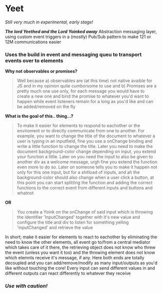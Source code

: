 # Yeet

*Still very much in experimental, early stage!*

__*The lord Yeethed and the Lord Yoinked away*__
Abstraction messaging layer, using custom event triggers in a (mostly) Pub/Sub pattern to make 121 or 12M communications easier
### Uses the build in event and messaging queu to transport events over to elements

__Why not observables or promises?__

> Well because a) observables are (at this time) not native avaible for JS and in my opinion quite cumborsome to use and b) Promises are a pretty much one use only, for each message you would have to create a new one and bind the promise to whatever you'd want to happen while event listeners remain for a long as you'd like and can be added/removed on the fly


__What is the goal of this.. thing...?__

> To make it easier for elements to respond to eachother or the enviroment or to directly communicate from one to another. For example, you want to change the title of the document to whatever a user is typing in an inputfield, fine you use a onChange binding and write a little function to change the title. Later you need to make the document background-color change depending on input, you extend your function a little. Later on you need the input to also be given to another div as a welcome message, urgh fine you extend the function even more to do so. Later on someone tells you to make it happen not only for this one input, but for a shitload of inputs, and ah the background-color should also change when a user click a button, at this point you can start splitting the function and adding the correct functions to the correct event from different inputs and buttons and whatnot

__OR__

> You create a Yoink on the onChange of said input which is throwing the identifier 'InputChanged' together with it's new value and configure the title and div to listen for something yelling 'inputChanged' and retrieve the value


In short; make it easier for elements to react to eachother by eliminating the need to know the other elements, all event go to/from a central mediator which takes care of it there, the retrieving object does not know who threw the event (unless you want it too) and the throwing element does not know which elemnts receive it's message, if any. Here both ends are totally decoupled and you can add/remove/modify as many input/outputs as you'd like without touching the core! Every input can send different values in and different outputs can react differently to whatever they receive

### *Use with caution!*

